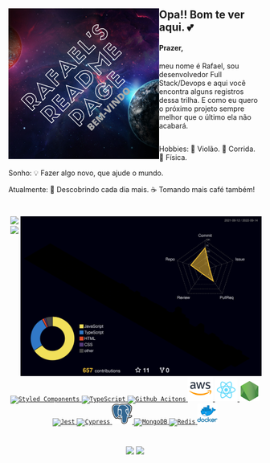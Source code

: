 ##
<img align="left" width=300 src="./assets/github-profile.png" />

## Opa!! Bom te ver aqui. :two_hearts:
<h4>Prazer,</h4>
meu nome é Rafael, sou desenvolvedor Full Stack/Devops e aqui você encontra alguns registros dessa trilha.
E como eu quero o próximo projeto sempre melhor que o último ela não acabará.

##
Hobbies: :guitar: Violão. :runner: Corrida. :microscope: Física.

Sonho: :bulb: Fazer algo novo, que ajude o mundo.

Atualmente: :telescope: Descobrindo cada dia mais. :coffee: Tomando mais café também!</p>
<h1></h1>
<div align='center'>
<img width='480' align='right' src="profile-3d-contrib/profile-night-rainbow.svg"/>
<img height="auto" width="330" src="https://github-readme-stats.vercel.app/api?username=rafaelfernandev&show_icons=true&theme=dracula&include_all_commits=true&count_private=true"/>
<img height="auto" width="330" src="https://github-readme-stats.vercel.app/api/top-langs/?username=rafaelfernandev&layout=compact&langs_count=16&theme=dracula"/>
</div>
<h1></h1>
<div align='center'>
<a href="https://styled-components.com/">
<code><img alt="Styled Components" title="Styled Components" height="40" src="https://avatars.githubusercontent.com/u/20658825?s=200&v=4"></code>
</a>
<a href="https://www.typescriptlang.org/">
<code><img alt="TypeScript" title="TypeScript" height="40" src="https://user-images.githubusercontent.com/38081852/87239831-f8f7b100-c3e9-11ea-92df-5d7c8c4458d2.png"></code>
</a>
<a href="https://docs.github.com/pt/actions">
<code><img alt="Github Acitons" title="Github Actions" height="50" src="https://avatars.githubusercontent.com/u/65916846?v=4?s=100"></code>
</a>
<a href="https://aws.amazon.com/pt/?nc2=h_lg">
<code><img alt="AWS" title="AWS" height="50" src="https://github.com/github/explore/blob/main/topics/aws/aws.png"></code>
</a>
<a href="https://pt-br.reactjs.org/">
<code><img alt="React / React Native" title="React / React Native" height="45" src="https://raw.githubusercontent.com/github/explore/80688e429a7d4ef2fca1e82350fe8e3517d3494d/topics/react/react.png"></code>
</a>
<a href="https://nodejs.org/en/">
<code><img alt="NodeJS" title="NodeJS" height="40" src="https://raw.githubusercontent.com/github/explore/80688e429a7d4ef2fca1e82350fe8e3517d3494d/topics/nodejs/nodejs.png"></code>
</a>
<a href="https://jestjs.io/pt-BR/">
<code><img alt="Jest" title="Jest" height="40" src="https://camo.githubusercontent.com/62089edec0ee40bb26b3bf5f973b14d7f8e4b4e942f115cde5b9a5f9c0ca3382/687474703a2f2f7365656b6c6f676f2e636f6d2f696d616765732f4a2f6a6573742d6c6f676f2d463939303145424246372d7365656b6c6f676f2e636f6d2e706e67"></code>
</a>
<a href="https://www.cypress.io/">
<code><img alt="Cypress" title="Cypress" height="40" src="https://iconape.com/wp-content/files/gj/370774/svg/370774.svg"></code>
</a>
<a href="https://www.postgresql.org/">
<code><img alt="Postgres" title="Postgres" height="40" src="https://github.com/github/explore/blob/main/topics/postgresql/postgresql.png"></code>
</a>
<a href="https://www.mongodb.com/pt-br">
<code><img alt="MongoDB" title="MongoDB" height="40" src="https://cdn.icon-icons.com/icons2/2415/PNG/512/mongodb_original_logo_icon_146424.png"></code>
</a>
<a href="https://redis.io/">
<code><img alt="Redis" title="Redis" height="40" src="https://cdn4.iconfinder.com/data/icons/redis-2/1451/Untitled-2-512.png"></code>
</a>
<a href="https://www.docker.com/">
<code><img alt="Redis" title="Redis" height="40" src="https://github.com/github/explore/blob/main/topics/docker/docker.png"></code>
</a>
  </div>
  <h1></h1>
  <div align='center'>
  <a href="https://www.linkedin.com/in/rafaelfernandev/" target="_blank"><img src="https://img.shields.io/badge/-LinkedIn-%230077B5?style=for-the-badge&logo=linkedin&logoColor=white" target="_blank"></a>
   <a href="mailto:rafaelfernandev@outlook.com" target="_blank"><img src="https://img.shields.io/badge/Microsoft_Outlook-0078D4?style=for-the-badge&logo=microsoft-outlook&logoColor=white" target="_blank"></a>
  </div>
